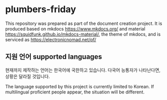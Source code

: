 # plumbers-friday

This repository was prepared as part of the document creation project. It is produced based on mkdocs <https://www.mkdocs.org/> and material <https://squidfunk.github.io/mkdocs-material/>, the theme of mkdocs, and is serviced as <https://electronicnomad.net/pf/>

## 지원 언어 supported languages

현재까지 제작하는 언어는 한국어에 국한하고 있습니다.
다국어 능통자가 나타난다면, 상황은 달라질 것입니다.

The language supported by this project is currently limited to Korean.
If multilingual proficient people appear, the situation will be different.
